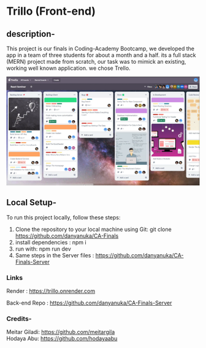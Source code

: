 # Trillo (Front-end)

## description-

This project is our finals in Coding-Academy Bootcamp, we developed the app in a team of three students for about a month and a half.
its a full stack (MERN) project made from scratch, our task was to mimick an existing, working well known application. we chose Trello.

![](/public/imgs/screenshot.png)

## Local Setup-

To run this project locally, follow these steps:

1. Clone the repository to your local machine using Git:
   git clone https://github.com/danyanuka/CA-Finals
2. install dependencies : npm i
3. run with: npm run dev
4. Same steps in the Server files : https://github.com/danyanuka/CA-Finals-Server

### Links

Render : https://trillo.onrender.com

Back-end Repo : https://github.com/danyanuka/CA-Finals-Server

### Credits-

Meitar Giladi: https://github.com/meitargila <br>
Hodaya Abu: https://github.com/hodayaabu
